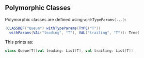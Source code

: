 Polymorphic Classes
-------------------

Polymorphic classes are defined using `withTypeParams(...)`:

```scala
(CLASSDEF("Queue") withTypeParams(TYPE("T"))
  withParams(VAL("leading", "T"), VAL("trailing", "T")): Tree)
```

This prints as:

```scala
class Queue[T](val leading: List[T], val trailing: List[T])
```
